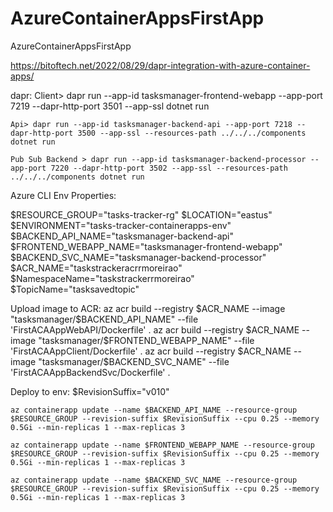 # AzureContainerAppsFirstApp
AzureContainerAppsFirstApp

https://bitoftech.net/2022/08/29/dapr-integration-with-azure-container-apps/


dapr:
    Client> dapr run --app-id tasksmanager-frontend-webapp --app-port 7219 --dapr-http-port 3501 --app-ssl dotnet run 

    Api> dapr run --app-id tasksmanager-backend-api --app-port 7218 --dapr-http-port 3500 --app-ssl --resources-path ../../../components dotnet run

    Pub Sub Backend > dapr run --app-id tasksmanager-backend-processor --app-port 7220 --dapr-http-port 3502 --app-ssl --resources-path ../../../components dotnet run

Azure CLI Env Properties:

$RESOURCE_GROUP="tasks-tracker-rg"
$LOCATION="eastus"
$ENVIRONMENT="tasks-tracker-containerapps-env"
$BACKEND_API_NAME="tasksmanager-backend-api"
$FRONTEND_WEBAPP_NAME="tasksmanager-frontend-webapp"
$BACKEND_SVC_NAME="tasksmanager-backend-processor"
$ACR_NAME="taskstrackeracrrmoreirao"
$NamespaceName="taskstrackerrmoreirao"
$TopicName="tasksavedtopic"


Upload image to ACR:
    az acr build --registry $ACR_NAME --image "tasksmanager/$BACKEND_API_NAME" --file 'FirstACAAppWebAPI/Dockerfile' . 
    az acr build --registry $ACR_NAME --image "tasksmanager/$FRONTEND_WEBAPP_NAME" --file 'FirstACAAppClient/Dockerfile' . 
    az acr build --registry $ACR_NAME --image "tasksmanager/$BACKEND_SVC_NAME" --file 'FirstACAAppBackendSvc/Dockerfile' . 


Deploy to env:
    $RevisionSuffix="v010"

    az containerapp update --name $BACKEND_API_NAME --resource-group $RESOURCE_GROUP --revision-suffix $RevisionSuffix --cpu 0.25 --memory 0.5Gi --min-replicas 1 --max-replicas 3

    az containerapp update --name $FRONTEND_WEBAPP_NAME --resource-group $RESOURCE_GROUP --revision-suffix $RevisionSuffix --cpu 0.25 --memory 0.5Gi --min-replicas 1 --max-replicas 3

    az containerapp update --name $BACKEND_SVC_NAME --resource-group $RESOURCE_GROUP --revision-suffix $RevisionSuffix --cpu 0.25 --memory 0.5Gi --min-replicas 1 --max-replicas 3
        